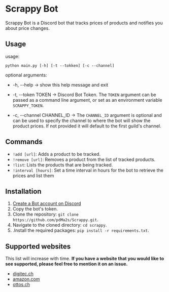 # Scrappy Bot

Scrappy Bot is a Discord bot that tracks prices of products and notifies you about price changes.

## Usage

usage: 
```shell
python main.py [-h] [-t --tokken] [-c --channel]
```

optional arguments:

-   -h, --help -> show this help message and exit

-   -t, --token TOKEN -> Discord Bot Token. 
The `TOKEN` argument can be passed as a command line argument, or set as an environment variable `SCRAPPY_TOKEN`.
  
- -c, --channel CHANNEL_ID -> The `CHANNEL_ID` argument is optional and can be used to specify the channel to where
the bot will show the product prices. If not provided it will default to the first guild's channel.

## Commands

- `!add [url]`: Adds a product to be tracked.
- `!remove [url]`: Removes a product from the list of tracked products.
- `!list`: Lists the products that are being tracked.
- `!interval [hours]`: Set a time interval in hours for the bot to retrieve the prices and list them

## Installation
1. [Create a Bot account on Discord](https://discordpy.readthedocs.io/en/stable/discord.html)
2. Copy the bot's token. 
3. Clone the repository: `git clone https://github.com/pdMa2s/Scrappy.git`.
4. Navigate to the cloned directory: `cd scrappy`.
5. .Install the required packages: `pip install -r requirements.txt`.

## Supported websites
This list will increase with time. **If you have a website that you would like to see supported, please feel free to
mention it on an issue.**

- [digitec.ch](https://www.digitec.ch/)
- [amazon.com](https://www.amazon.com/)
- [ottos.ch](https://www.ottos.ch/)